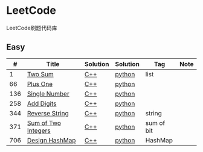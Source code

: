 # LeetCode
LeetCode刷题代码库
## Easy
|  #  | Title   |  Solution  |Solution| Tag |  Note  | 
|-----|-------- | ---------- | ------ | ----|--------|
|1|[Two Sum][1]|[C++][2]|[python][3]|list|
|66|[Plus One][4]|[C++][5]|[python][6]||
|136|[Single Number][7]|[C++][8]|[python][9]||
|258|[Add Digits][10]|[C++][11]|[python][12]||
|344|[Reverse String][13]|[C++][14]|[python][15]|string|
|371|[Sum of Two Integers][16]|[C++][17]|[python][18]|sum of bit|
|706|[Design HashMap][19]|[C++][20]|[python][21]|HashMap|


  [1]: https://leetcode.com/problems/two-sum/description/
  [2]: ./C++/1/main.cpp
  [3]: ./Python/1.py
  [4]: https://leetcode.com/problems/plus-one/description/
  [5]: ./C++/66/main.cpp
  [6]: ./Python/66.py
  [7]: https://leetcode.com/problems/single-number/description/
  [8]: ./C++/136/main.cpp
  [9]: ./Python/136.py
  [10]: https://leetcode.com/problems/add-digits/description/
  [11]: ./C++/258/main.cpp
  [12]: ./Python/258.py
  [13]: https://leetcode.com/problems/reverse-string/description/
  [14]: ./C++/258/main.cpp
  [15]: ./Python/344.py
  [16]: https://leetcode.com/problems/sum-of-two-integers/description/
  [17]: ./C++/371/main.cpp
  [18]: ./Python/371.py
  [19]: https://leetcode.com/problems/design-hashmap/description/
  [20]: ./C++/706/main.cpp
  [21]: ./Python/706.py